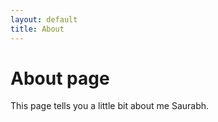 ```yaml
---
layout: default
title: About
---
```

# About page

This page tells you a little bit about me Saurabh.